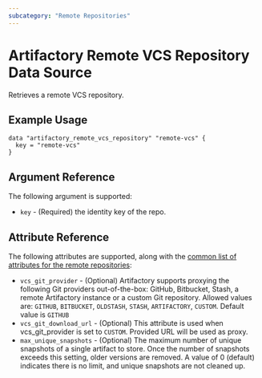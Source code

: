 ```yaml
---
subcategory: "Remote Repositories"
---
```

# Artifactory Remote VCS Repository Data Source

Retrieves a remote VCS repository.

## Example Usage

```hcl
data "artifactory_remote_vcs_repository" "remote-vcs" {
  key = "remote-vcs"
}
```

## Argument Reference

The following argument is supported:

* `key` - (Required) the identity key of the repo.

## Attribute Reference

The following attributes are supported, along with the [common list of attributes for the remote repositories](../resources/remote.md):

* `vcs_git_provider` - (Optional) Artifactory supports proxying the following Git providers out-of-the-box: GitHub, Bitbucket, Stash, a remote Artifactory instance or a custom Git repository. Allowed values are: `GITHUB`, `BITBUCKET`, `OLDSTASH`, `STASH`, `ARTIFACTORY`, `CUSTOM`. Default value is `GITHUB`
* `vcs_git_download_url` - (Optional) This attribute is used when vcs_git_provider is set to `CUSTOM`. Provided URL will be used as proxy.
* `max_unique_snapshots` - (Optional) The maximum number of unique snapshots of a single artifact to store. Once the number of snapshots exceeds this setting, older versions are removed. A value of 0 (default) indicates there is no limit, and unique snapshots are not cleaned up.
